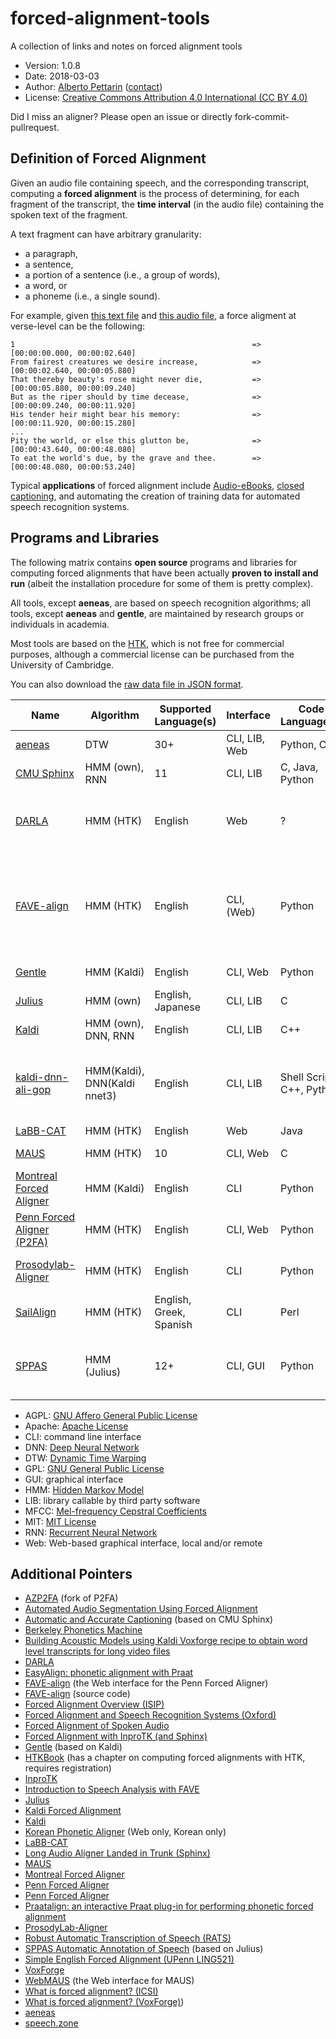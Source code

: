 # forced-alignment-tools

A collection of links and notes on forced alignment tools

* Version: 1.0.8
* Date: 2018-03-03
* Author: [Alberto Pettarin](http://www.albertopettarin.it/) ([contact](http://www.albertopettarin.it/contact.html))
* License: [Creative Commons Attribution 4.0 International (CC BY 4.0)](https://creativecommons.org/licenses/by/4.0/legalcode)

Did I miss an aligner? Please open an issue or directly fork-commit-pullrequest.

## Definition of Forced Alignment

Given an audio file containing speech,
and the corresponding transcript,
computing a **forced alignment** is the process of
determining, for each fragment of the transcript,
the **time interval** (in the audio file)
containing the spoken text of the fragment.

A text fragment can have arbitrary granularity:

* a paragraph,
* a sentence,
* a portion of a sentence (i.e., a group of words),
* a word, or
* a phoneme (i.e., a single sound).

For example, given
[this text file](https://raw.githubusercontent.com/readbeyond/aeneas/master/aeneas/tests/res/container/job/assets/p001.xhtml)
and
[this audio file](https://raw.githubusercontent.com/readbeyond/aeneas/master/aeneas/tests/res/container/job/assets/p001.mp3),
a force aligment at verse-level can be the following:

```
1                                                     => [00:00:00.000, 00:00:02.640]
From fairest creatures we desire increase,            => [00:00:02.640, 00:00:05.880]
That thereby beauty's rose might never die,           => [00:00:05.880, 00:00:09.240]
But as the riper should by time decease,              => [00:00:09.240, 00:00:11.920]
His tender heir might bear his memory:                => [00:00:11.920, 00:00:15.280]
...
Pity the world, or else this glutton be,              => [00:00:43.640, 00:00:48.080]
To eat the world's due, by the grave and thee.        => [00:00:48.080, 00:00:53.240]
```

Typical **applications** of forced alignment include
[Audio-eBooks](https://www.readbeyond.it/audioebooks.html),
[closed captioning](https://en.wikipedia.org/wiki/Closed_captioning),
and automating the creation of training data
for automated speech recognition systems.


## Programs and Libraries

The following matrix contains **open source** programs and libraries
for computing forced alignments
that have been actually **proven to install and run**
(albeit the installation procedure for some of them is pretty complex).

All tools, except **aeneas**, are based on speech recognition algorithms;
all tools, except **aeneas** and **gentle**,
are maintained by research groups or individuals in academia.

Most tools are based on the [HTK](http://htk.eng.cam.ac.uk/),
which is not free for commercial purposes,
although a commercial license can be purchased
from the University of Cambridge.

You can also download the [raw data file in JSON format](data.json).

| Name | Algorithm | Supported Language(s) | Interface | Code Language(s) | License | Documentation | Mailing List/Forum | Active | Notes |
| ---- | --------- | --------------------- | --------- | ---------------- | ------- | ------------- | ------------------ | ------ | ----- |
| [aeneas](https://www.readbeyond.it/aeneas/) | DTW | 30+ | CLI, LIB, Web | Python, C | AGPL | Y | Y | Y | Not based on ASR |
| [CMU Sphinx](http://cmusphinx.sourceforge.net/) | HMM (own), RNN | 11 | CLI, LIB | C, Java, Python | MIT-like | Y | Y | Y |  |
| [DARLA](http://darla.dartmouth.edu/cave) | HMM (HTK) | English | Web | ? | ? | Y | N | N? | Based on Prosodylab-Aligner or YouTube ASR |
| [FAVE-align](https://github.com/JoFrhwld/FAVE/) | HMM (HTK) | English | CLI, (Web) | Python | GPL | Y | Y | Y | acustic models from P2FA; GitHub code updated more frequently than Web |
| [Gentle](https://lowerquality.com/gentle/) | HMM (Kaldi) | English | CLI, Web | Python | MIT | N | N | Y | Based on Kaldi |
| [Julius](http://julius.osdn.jp/en_index.php) | HMM (own) | English, Japanese | CLI, LIB | C | MIT-like | Y | Y | N? |  |
| [Kaldi](http://kaldi-asr.org/) | HMM (own), DNN, RNN | English | CLI, LIB | C++ | Apache | Y | Y | Y | CUDA support |
| [kaldi-dnn-ali-gop](https://github.com/tbright17/kaldi-dnn-ali-gop) | HMM(Kaldi), DNN(Kaldi nnet3) | English | CLI, LIB | Shell Script, C++, Python | GPL | N | N | Y | Work with other languages given kaldi acoustic models |
| [LaBB-CAT](http://labbcat.sourceforge.net/) | HMM (HTK) | English | Web | Java | GPL | Y | Y | Y |  |
| [MAUS](https://www.phonetik.uni-muenchen.de/forschung/Verbmobil/VM14.7eng.html) | HMM (HTK) | 10 | CLI, Web | C | All rights reserved | README | N | Y |  |
| [Montreal Forced Aligner](https://montrealcorpustools.github.io/Montreal-Forced-Aligner/) | HMM (Kaldi) | English | CLI | Python | MIT | Y | N | Y | Can train other languages |
| [Penn Forced Aligner (P2FA)](https://www.ling.upenn.edu/phonetics/old_website_2015/p2fa/) | HMM (HTK) | English | CLI, Web | Python | ? | README, Tutorial | N | N? |  |
| [Prosodylab-Aligner](http://prosodylab.org/tools/aligner/) | HMM (HTK) | English | CLI | Python | MIT | README, Tutorial | N | Y | Can train other languages |
| [SailAlign](https://github.com/nassosoassos/sail_align) | HMM (HTK) | English, Greek, Spanish | CLI | Perl | GPL | README | N | N? |  |
| [SPPAS](http://www.sppas.org/index.html) | HMM (Julius) | 12+ | CLI, GUI | Python | GPL | Y | Y | Y | Can train other language, several plugins |

* AGPL: [GNU Affero General Public License](https://www.gnu.org/licenses/agpl-3.0.html)
* Apache: [Apache License](http://www.apache.org/licenses/LICENSE-2.0)
* CLI: command line interface
* DNN: [Deep Neural Network](https://en.wikipedia.org/wiki/Deep_learning)
* DTW: [Dynamic Time Warping](https://en.wikipedia.org/wiki/Dynamic_time_warping)
* GPL: [GNU General Public License](https://www.gnu.org/licenses/gpl.html)
* GUI: graphical interface
* HMM: [Hidden Markov Model](https://en.wikipedia.org/wiki/Hidden_Markov_model)
* LIB: library callable by third party software
* MFCC: [Mel-frequency Cepstral Coefficients](https://en.wikipedia.org/wiki/Mel-frequency_cepstrum)
* MIT: [MIT License](https://opensource.org/licenses/MIT)
* RNN: [Recurrent Neural Network](https://en.wikipedia.org/wiki/Recurrent_neural_network)
* Web: Web-based graphical interface, local and/or remote

## Additional Pointers

* [AZP2FA](https://github.com/myedibleenso/AZP2FA) (fork of P2FA)
* [Automated Audio Segmentation Using Forced Alignment](http://www.voxforge.org/home/dev/autoaudioseg)
* [Automatic and Accurate Captioning](http://www.nmsl.cs.ucsb.edu/proj/autocap/) (based on CMU Sphinx)
* [Berkeley Phonetics Machine](http://linguistics.berkeley.edu/plab/guestwiki/index.php?title=Berkeley_Phonetics_Machine)
* [Building Acoustic Models using Kaldi Voxforge recipe to obtain word level transcripts for long video files](http://forcedalignment.blogspot.it/2015/06/building-acoustic-models-using-kaldi.html)
* [DARLA](http://darla.dartmouth.edu/cave)
* [EasyAlign: phonetic alignment with Praat](http://latlcui.unige.ch/phonetique/easyalign.php)
* [FAVE-align](http://fave.ling.upenn.edu/) (the Web interface for the Penn Forced Aligner)
* [FAVE-align](https://github.com/JoFrhwld/FAVE/) (source code)
* [Forced Alignment Overview (ISIP)](https://www.isip.piconepress.com/projects/speech/software/tutorials/production/fundamentals/v1.0/section_04/s04_04_p01.html)
* [Forced Alignment and Speech Recognition Systems (Oxford)](http://www.phon.ox.ac.uk/jcoleman/BAAP_ASR.pdf)
* [Forced Alignment of Spoken Audio](https://www.clarin.eu/sites/default/files/Joe_Fruehwald_Oxford_2016.pdf)
* [Forced Alignment with InproTK (and Sphinx)](http://www.dsg-bielefeld.de/dsg_wp/forced-alignment-with-inprotk-and-sphinx/)
* [Gentle](https://lowerquality.com/gentle/) (based on Kaldi)
* [HTKBook](http://htk.eng.cam.ac.uk/docs/docs.shtml) (has a chapter on computing forced alignments with HTK, requires registration)
* [InproTK](https://bitbucket.org/inpro/inprotk)
* [Introduction to Speech Analysis with FAVE](https://jofrhwld.github.io/workshop/fave2015.html)
* [Julius](http://julius.osdn.jp/en_index.php)
* [Kaldi Forced Alignment](http://pages.jh.edu/~echodro1/tutorial/kaldi/kaldi-forcedalignment.html)
* [Kaldi](http://kaldi-asr.org/)
* [Korean Phonetic Aligner](http://korean.utsc.utoronto.ca/kpa/) (Web only, Korean only)
* [LaBB-CAT](http://labbcat.sourceforge.net/)
* [Long Audio Aligner Landed in Trunk (Sphinx)](http://cmusphinx.sourceforge.net/2014/07/long-audio-aligner-landed-in-trunk/)
* [MAUS](https://www.phonetik.uni-muenchen.de/forschung/Verbmobil/VM14.7eng.html)
* [Montreal Forced Aligner](https://montrealcorpustools.github.io/Montreal-Forced-Aligner/)
* [Penn Forced Aligner](http://pages.jh.edu/~echodro1/tutorial/pfa/pfa-intro.html)
* [Penn Forced Aligner](https://www.ling.upenn.edu/phonetics/old_website_2015/p2fa/)
* [Praatalign: an interactive Praat plug-in for performing phonetic forced alignment](https://github.com/dopefishh/praatalign)
* [ProsodyLab-Aligner](http://prosodylab.org/tools/aligner/)
* [Robust Automatic Transcription of Speech (RATS)](http://opencatalog.darpa.mil/RATS.html)
* [SPPAS Automatic Annotation of Speech](http://www.sppas.org/index.html) (based on Julius)
* [Simple English Forced Alignment (UPenn LING521)](http://www.ling.upenn.edu/courses/ling521/NewAligner1a.html)
* [VoxForge](http://www.voxforge.org/)
* [WebMAUS](https://clarin.phonetik.uni-muenchen.de/BASWebServices/index.html#/services/WebMAUSBasic) (the Web interface for MAUS)
* [What is forced alignment? (ICSI)](http://www1.icsi.berkeley.edu/Speech/faq/forcedalign.html)
* [What is forced alignment? (VoxForge)](http://www.voxforge.org/home/docs/faq/faq/what-is-forced-alignment))
* [aeneas](https://www.readbeyond.it/aeneas/)
* [speech.zone](http://www.speech.zone/)



